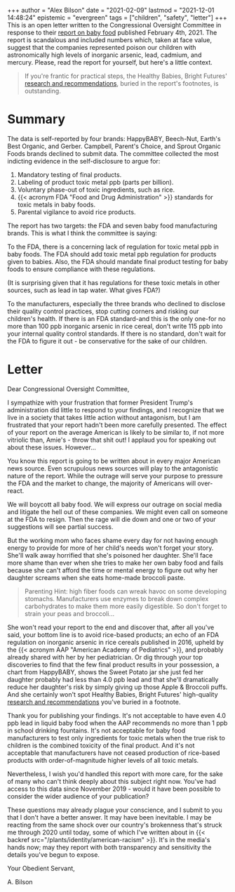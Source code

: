 +++
author = "Alex Bilson"
date = "2021-02-09"
lastmod = "2021-12-01 14:48:24"
epistemic = "evergreen"
tags = ["children", "safety", "letter"]
+++
This is an open letter written to the Congressional Oversight Committee in response to their [report on baby food](https://oversight.house.gov/sites/democrats.oversight.house.gov/files/2021-02-04%20ECP%20Baby%20Food%20Staff%20Report.pdf) published February 4th, 2021. The report is scandalous and included numbers which, taken at face value, suggest that the companies represented poison our children with astronomically high levels of inorganic arsenic, lead, cadmium, and mercury. Please, read the report for yourself, but here's a little context.

> If you're frantic for practical steps, the Healthy Babies, Bright Futures' [research and recommendations](http://www.healthybabyfood.org/sites/healthybabyfoods.org/files/2019-10/BabyFoodReport_FULLREPORT_ENGLISH_R5b.pdf), buried in the report's footnotes, is outstanding.

# Summary

The data is self-reported by four brands: HappyBABY, Beech-Nut, Earth's Best Organic, and Gerber. Campbell, Parent's Choice, and Sprout Organic Foods brands declined to submit data. The committee collected the most indicting evidence in the self-disclosure to argue for:

1. Mandatory testing of final products.
2. Labeling of product toxic metal ppb (parts per billion).
3. Voluntary phase-out of toxic ingredients, such as rice.
4. {{< acronym FDA "Food and Drug Administration" >}} standards for toxic metals in baby foods.
5. Parental vigilance to avoid rice products.

The report has two targets: the FDA and seven baby food manufacturing brands. This is what I think the committee is saying:

To the FDA, there is a concerning lack of regulation for toxic metal ppb in baby foods. The FDA should add toxic metal ppb regulation for products given to babies. Also, the FDA should mandate final product testing for baby foods to ensure compliance with these regulations.

 (It is surprising given that it has regulations for these toxic metals in other sources, such as lead in tap water. What gives FDA?)

To the manufacturers, especially the three brands who declined to disclose their quality control practices, stop cutting corners and risking our children's health. If there is an FDA standard-and this is the only one-for no more than 100 ppb inorganic arsenic in rice cereal, don't write 115 ppb into your internal quality control standards. If there is no standard, don't wait for the FDA to figure it out - be conservative for the sake of our children.

# Letter

Dear Congressional Oversight Committee,

I sympathize with your frustration that former President Trump's administration did little to respond to your findings, and I recognize that we live in a society that takes little action without antagonism, but I am frustrated that your report hadn't been more carefully presented. The effect of your report on the average American is likely to be similar to, if not more vitriolic than, Amie's - throw that shit out! I applaud you for speaking out about these issues. However...

You know this report is going to be written about in every major American news source. Even scrupulous news sources will play to the antagonistic nature of the report. While the outrage will serve your purpose to pressure the FDA and the market to change, the majority of Americans will over-react.

We will boycott all baby food. We will express our outrage on social media and litigate the hell out of these companies. We might even call on someone at the FDA to resign. Then the rage will die down and one or two of your suggestions will see partial success.

But the working mom who faces shame every day for not having enough energy to provide for more of her child's needs won't forget your story. She'll walk away horrified that she's poisoned her daughter. She'll face more shame than ever when she tries to make her own baby food and fails because she can't afford the time or mental energy to figure out why her daughter screams when she eats home-made broccoli paste.

> Parenting Hint: high fiber foods can wreak havoc on some developing stomachs. Manufacturers use enzymes to break down complex carbohydrates to make them more easily digestible. So don't forget to strain your peas and broccoli...

She won't read your report to the end and discover that, after all you've said, your bottom line is to avoid rice-based products; an echo of an FDA regulation on inorganic arsenic in rice cereals published in 2016, upheld by the {{< acronym AAP "American Academy of Pediatrics" >}}, and probably already shared with her by her pediatrician. Or dig through your top discoveries to find that the few final product results in your possession, a chart from HappyBABY, shows the Sweet Potato jar she just fed her daughter probably had less than 4.0 ppb lead and that she'll dramatically reduce her daughter's risk by simply giving up those Apple & Broccoli puffs. And she certainly won't spot Healthy Babies, Bright Futures' high-quality [research and recommendations](http://www.healthybabyfood.org/sites/healthybabyfoods.org/files/2019-10/BabyFoodReport_FULLREPORT_ENGLISH_R5b.pdf) you've buried in a footnote.

Thank you for publishing your findings. It's not acceptable to have even 4.0 ppb lead in liquid baby food when the AAP recommends no more than 1 ppb in school drinking fountains. It's not acceptable for baby food manufacturers to test only ingredients for toxic metals when the true risk to children is the combined toxicity of the final product. And it's not acceptable that manufacturers have not ceased production of rice-based products with order-of-magnitude higher levels of all toxic metals.

Nevertheless, I wish you'd handled this report with more care, for the sake of many who can't think deeply about this subject right now. You've had access to this data since November 2019 - would it have been possible to consider the wider audience of your publication?

These questions may already plague your conscience, and I submit to you that I don't have a better answer. It may have been inevitable. I may be reacting from the same shock over our country's brokenness that's struck me through 2020 until today, some of which I've written about in {{< backref src="/plants/identity/american-racism" >}}. It's in the media's hands now; may they report with both transparency and sensitivity the details you've begun to expose.

Your Obedient Servant,

A. Bilson
